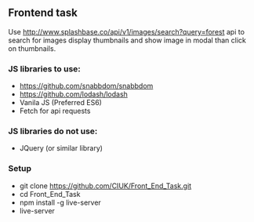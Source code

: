## Frontend task

Use http://www.splashbase.co/api/v1/images/search?query=forest api to search for images display thumbnails and show image in modal than click on thumbnails.

### JS libraries to use:

- https://github.com/snabbdom/snabbdom
- https://github.com/lodash/lodash
- Vanila JS (Preferred ES6)
- Fetch for api requests

### JS libraries do not use:

- JQuery (or similar library)

### Setup

- git clone https://github.com/CIUK/Front_End_Task.git
- cd Front_End_Task
- npm install -g live-server
- live-server
